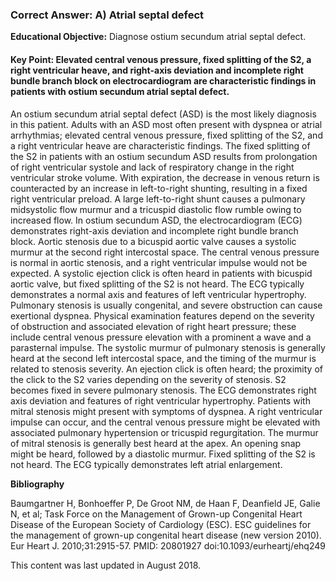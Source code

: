 
### Correct Answer: A) Atrial septal defect 

**Educational Objective:** Diagnose ostium secundum atrial septal defect.

#### **Key Point:** Elevated central venous pressure, fixed splitting of the S2, a right ventricular heave, and right-axis deviation and incomplete right bundle branch block on electrocardiogram are characteristic findings in patients with ostium secundum atrial septal defect.

An ostium secundum atrial septal defect (ASD) is the most likely diagnosis in this patient. Adults with an ASD most often present with dyspnea or atrial arrhythmias; elevated central venous pressure, fixed splitting of the S2, and a right ventricular heave are characteristic findings. The fixed splitting of the S2 in patients with an ostium secundum ASD results from prolongation of right ventricular systole and lack of respiratory change in the right ventricular stroke volume. With expiration, the decrease in venous return is counteracted by an increase in left-to-right shunting, resulting in a fixed right ventricular preload. A large left-to-right shunt causes a pulmonary midsystolic flow murmur and a tricuspid diastolic flow rumble owing to increased flow. In ostium secundum ASD, the electrocardiogram (ECG) demonstrates right-axis deviation and incomplete right bundle branch block.
Aortic stenosis due to a bicuspid aortic valve causes a systolic murmur at the second right intercostal space. The central venous pressure is normal in aortic stenosis, and a right ventricular impulse would not be expected. A systolic ejection click is often heard in patients with bicuspid aortic valve, but fixed splitting of the S2 is not heard. The ECG typically demonstrates a normal axis and features of left ventricular hypertrophy.
Pulmonary stenosis is usually congenital, and severe obstruction can cause exertional dyspnea. Physical examination features depend on the severity of obstruction and associated elevation of right heart pressure; these include central venous pressure elevation with a prominent a wave and a parasternal impulse. The systolic murmur of pulmonary stenosis is generally heard at the second left intercostal space, and the timing of the murmur is related to stenosis severity. An ejection click is often heard; the proximity of the click to the S2 varies depending on the severity of stenosis. S2 becomes fixed in severe pulmonary stenosis. The ECG demonstrates right axis deviation and features of right ventricular hypertrophy.
Patients with mitral stenosis might present with symptoms of dyspnea. A right ventricular impulse can occur, and the central venous pressure might be elevated with associated pulmonary hypertension or tricuspid regurgitation. The murmur of mitral stenosis is generally best heard at the apex. An opening snap might be heard, followed by a diastolic murmur. Fixed splitting of the S2 is not heard. The ECG typically demonstrates left atrial enlargement.

**Bibliography**

Baumgartner H, Bonhoeffer P, De Groot NM, de Haan F, Deanfield JE, Galie N, et al; Task Force on the Management of Grown-up Congenital Heart Disease of the European Society of Cardiology (ESC). ESC guidelines for the management of grown-up congenital heart disease (new version 2010). Eur Heart J. 2010;31:2915-57. PMID: 20801927 doi:10.1093/eurheartj/ehq249

This content was last updated in August 2018.
